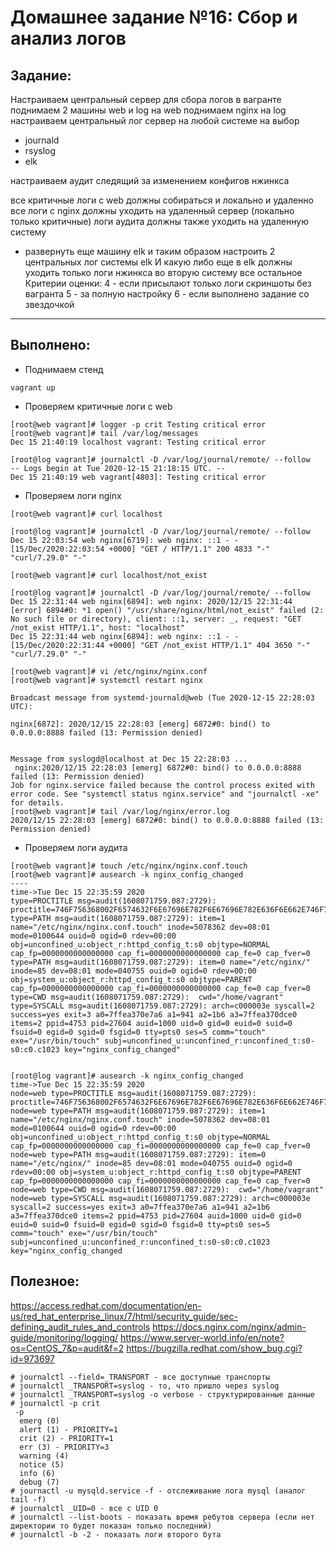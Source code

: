 # **Домашнее задание №16: Сбор и анализ логов**

## **Задание:**
Настраиваем центральный сервер для сбора логов
в вагранте поднимаем 2 машины web и log
на web поднимаем nginx
на log настраиваем центральный лог сервер на любой системе на выбор
- journald
- rsyslog
- elk

настраиваем аудит следящий за изменением конфигов нжинкса

все критичные логи с web должны собираться и локально и удаленно
все логи с nginx должны уходить на удаленный сервер (локально только критичные)
логи аудита должны также уходить на удаленную систему


* развернуть еще машину elk
и таким образом настроить 2 центральных лог системы elk И какую либо еще
в elk должны уходить только логи нжинкса
во вторую систему все остальное
Критерии оценки: 4 - если присылают только логи скриншоты без вагранта
5 - за полную настройку
6 - если выполнено задание со звездочкой

---

## **Выполнено:**

- Поднимаем стенд
```
vagrant up
```

- Проверяем критичные логи с web
```
[root@web vagrant]# logger -p crit Testing critical error
[root@web vagrant]# tail /var/log/messages
Dec 15 21:40:19 localhost vagrant: Testing critical error

[root@log vagrant]# journalctl -D /var/log/journal/remote/ --follow
-- Logs begin at Tue 2020-12-15 21:18:15 UTC. --
Dec 15 21:40:19 web vagrant[4803]: Testing critical error
```

- Проверяем логи nginx
```
[root@web vagrant]# curl localhost

[root@log vagrant]# journalctl -D /var/log/journal/remote/ --follow
Dec 15 22:03:54 web nginx[6719]: web nginx: ::1 - - [15/Dec/2020:22:03:54 +0000] "GET / HTTP/1.1" 200 4833 "-" "curl/7.29.0" "-"

[root@web vagrant]# curl localhost/not_exist

[root@log vagrant]# journalctl -D /var/log/journal/remote/ --follow
Dec 15 22:31:44 web nginx[6894]: web nginx: 2020/12/15 22:31:44 [error] 6894#0: *1 open() "/usr/share/nginx/html/not_exist" failed (2: No such file or directory), client: ::1, server: _, request: "GET /not_exist HTTP/1.1", host: "localhost"
Dec 15 22:31:44 web nginx[6894]: web nginx: ::1 - - [15/Dec/2020:22:31:44 +0000] "GET /not_exist HTTP/1.1" 404 3650 "-" "curl/7.29.0" "-"

[root@web vagrant]# vi /etc/nginx/nginx.conf
[root@web vagrant]# systemctl restart nginx

Broadcast message from systemd-journald@web (Tue 2020-12-15 22:28:03 UTC):

nginx[6872]: 2020/12/15 22:28:03 [emerg] 6872#0: bind() to 0.0.0.0:8888 failed (13: Permission denied)


Message from syslogd@localhost at Dec 15 22:28:03 ...
 nginx:2020/12/15 22:28:03 [emerg] 6872#0: bind() to 0.0.0.0:8888 failed (13: Permission denied)
Job for nginx.service failed because the control process exited with error code. See "systemctl status nginx.service" and "journalctl -xe" for details.
[root@web vagrant]# tail /var/log/nginx/error.log
2020/12/15 22:28:03 [emerg] 6872#0: bind() to 0.0.0.0:8888 failed (13: Permission denied)
```

- Проверяем логи аудита
```
[root@web vagrant]# touch /etc/nginx/nginx.conf.touch
[root@web vagrant]# ausearch -k nginx_config_changed
----
time->Tue Dec 15 22:35:59 2020
type=PROCTITLE msg=audit(1608071759.087:2729): proctitle=746F756368002F6574632F6E67696E782F6E67696E782E636F6E662E746F756368
type=PATH msg=audit(1608071759.087:2729): item=1 name="/etc/nginx/nginx.conf.touch" inode=5078362 dev=08:01 mode=0100644 ouid=0 ogid=0 rdev=00:00 obj=unconfined_u:object_r:httpd_config_t:s0 objtype=NORMAL cap_fp=0000000000000000 cap_fi=0000000000000000 cap_fe=0 cap_fver=0
type=PATH msg=audit(1608071759.087:2729): item=0 name="/etc/nginx/" inode=85 dev=08:01 mode=040755 ouid=0 ogid=0 rdev=00:00 obj=system_u:object_r:httpd_config_t:s0 objtype=PARENT cap_fp=0000000000000000 cap_fi=0000000000000000 cap_fe=0 cap_fver=0
type=CWD msg=audit(1608071759.087:2729):  cwd="/home/vagrant"
type=SYSCALL msg=audit(1608071759.087:2729): arch=c000003e syscall=2 success=yes exit=3 a0=7ffea370e7a6 a1=941 a2=1b6 a3=7ffea370dce0 items=2 ppid=4753 pid=27604 auid=1000 uid=0 gid=0 euid=0 suid=0 fsuid=0 egid=0 sgid=0 fsgid=0 tty=pts0 ses=5 comm="touch" exe="/usr/bin/touch" subj=unconfined_u:unconfined_r:unconfined_t:s0-s0:c0.c1023 key="nginx_config_changed"


[root@log vagrant]# ausearch -k nginx_config_changed
time->Tue Dec 15 22:35:59 2020
node=web type=PROCTITLE msg=audit(1608071759.087:2729): proctitle=746F756368002F6574632F6E67696E782F6E67696E782E636F6E662E746F756368
node=web type=PATH msg=audit(1608071759.087:2729): item=1 name="/etc/nginx/nginx.conf.touch" inode=5078362 dev=08:01 mode=0100644 ouid=0 ogid=0 rdev=00:00 obj=unconfined_u:object_r:httpd_config_t:s0 objtype=NORMAL cap_fp=0000000000000000 cap_fi=0000000000000000 cap_fe=0 cap_fver=0
node=web type=PATH msg=audit(1608071759.087:2729): item=0 name="/etc/nginx/" inode=85 dev=08:01 mode=040755 ouid=0 ogid=0 rdev=00:00 obj=system_u:object_r:httpd_config_t:s0 objtype=PARENT cap_fp=0000000000000000 cap_fi=0000000000000000 cap_fe=0 cap_fver=0
node=web type=CWD msg=audit(1608071759.087:2729):  cwd="/home/vagrant"
node=web type=SYSCALL msg=audit(1608071759.087:2729): arch=c000003e syscall=2 success=yes exit=3 a0=7ffea370e7a6 a1=941 a2=1b6 a3=7ffea370dce0 items=2 ppid=4753 pid=27604 auid=1000 uid=0 gid=0 euid=0 suid=0 fsuid=0 egid=0 sgid=0 fsgid=0 tty=pts0 ses=5 comm="touch" exe="/usr/bin/touch" subj=unconfined_u:unconfined_r:unconfined_t:s0-s0:c0.c1023 key="nginx_config_changed
```

## **Полезное:**

https://access.redhat.com/documentation/en-us/red_hat_enterprise_linux/7/html/security_guide/sec-defining_audit_rules_and_controls
https://docs.nginx.com/nginx/admin-guide/monitoring/logging/
https://www.server-world.info/en/note?os=CentOS_7&p=audit&f=2
https://bugzilla.redhat.com/show_bug.cgi?id=973697

```
# journalctl --field=_TRANSPORT - все доступные транспорты
# journalctl _TRANSPORT=syslog - то, что пришло через syslog
# journalctl _TRANSPORT=syslog -o verbose - структурированные данные
# journalctl -p crit
 -p
  emerg (0)
  alert (1) - PRIORITY=1
  crit (2) - PRIORITY=1
  err (3) - PRIORITY=3
  warning (4)
  notice (5)
  info (6)
  debug (7)
# journactl -u mysqld.service -f - отслеживание лога mysql (аналог tail -f)
# journalctl _UID=0 - все с UID 0
# journalctl --list-boots - показать время ребутов сервера (если нет директории то будет показан только последний)
# journalctl -b -2 - показать логи второго бута
```
